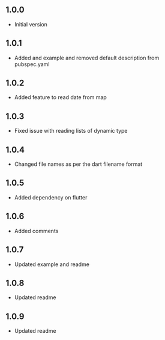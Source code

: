 ## 1.0.0

- Initial version

## 1.0.1

- Added and example and removed default description from pubspec.yaml

## 1.0.2

- Added feature to read date from map

## 1.0.3

- Fixed issue with reading lists of dynamic type

## 1.0.4

- Changed file names as per the dart filename format

## 1.0.5

- Added dependency on flutter

## 1.0.6

- Added comments

## 1.0.7

- Updated example and readme

## 1.0.8

- Updated readme

## 1.0.9

- Updated readme
